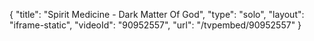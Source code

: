 {
    "title": "Spirit Medicine - Dark Matter Of God",
    "type": "solo",
    "layout": "iframe-static",
    "videoId": "90952557",
    "url": "\/tvpembed\/90952557"
}